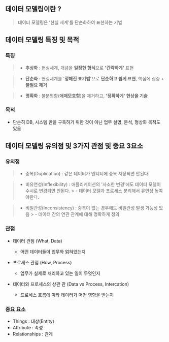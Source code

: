 ## 데이터 모델링이란 ?
> 데이터 모델링은 '현실 세계'를 단순화하여 표현하는 기법

## 데이터 모델링 특징 및 목적
### 특징
> - **추상화** : 현실세계, 개념을 **일정한 형식**으로 **'간략하게'** 표현

> - **단순화** : 현실세계를 '**정해진 표기법**'으로 **단순하고 쉽게 표현**, 핵심에 집중 + **불필요 제거**

> - **명확화** : 불분명함(**애매모호함**)을 제거하고, **'정확하게' 현상을 기술**

### 목적
- 단순히 DB, 시스템 만을 구축하기 위한 것이 아닌 업무 설명, 분석, 형상화 목적도 있음

## 데이터 모델링 유의점 및 3가지 관점 및 중요 3요소
### 유의점
> - 중복(Duplication) : 같은 데이터가 엔티티에 중복 저장되면 안된다.

> - 비유연성(Inflexibility) : 애플리케이션의 '사소한 변경'에도 데이터 모델이 수시로 변경되면 안된다.
    >   - 데이터 모델과 프로세스 분리해서 유연성 높여야한다.

> - 비일관성(Inconsistency) : 중복이 없는 경우에도 비일관성 발생 가능성 있음
    >   - 데이터 간의 연관 관계에 대해 명확하게 정의

### 관점
- 데이터 관점 (What, Data)
    - 어떤 데이터들이 업무와 얽혀있는지

- 프로세스 관점 (How, Process)
    - 업무가 실제로 처리하고 있는 일이 무엇인지

- 데이터와 프로세스의 상관 관 (Data vs Process, Intercation)
    - 프로세스 흐름에 따라 데이터가 어떤 영향을 받는지

### 중요 요소
- Things : 대상(Entity)
- Attribute : 속성
- Relationships : 관계